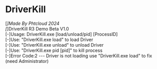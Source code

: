 # DriverKill  
[*]Made By Phtcloud 2024  
[*]DriverKill R3 Demo Beta V1.0  
[-]Usage: DriverKill.exe [load/unload/pid] [ProcessID]  
[-]Use: "DriverKill.exe load" to load Driver  
[-]Use: "DriverKill.exe unload" to unload Driver  
[-]Use: "DriverKill.exe pid [pid]" to kill process  
[-]Error Code:2 --- Driver is not loading use "DriverKill.exe load" to fix (need Administrator)  
